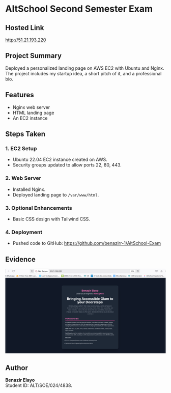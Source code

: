 # AltSchool Second Semester Exam

## Hosted Link
http://51.21.193.220

## Project Summary
Deployed a personalized landing page on AWS EC2 with Ubuntu and Nginx. The project includes my startup idea, a short pitch of it, and a professional bio.

## Features
- Nginx web server
- HTML landing page
- An EC2 instance

## Steps Taken

### 1. EC2 Setup
- Ubuntu 22.04 EC2 instance created on AWS.
- Security groups updated to allow ports 22, 80, 443.

### 2. Web Server
- Installed Nginx.
- Deployed landing page to `/var/www/html`.

### 3. Optional Enhancements
- Basic CSS design with Tailwind CSS.

### 4. Deployment
- Pushed code to GitHub: https://github.com/benazirr-1/AltSchool-Exam

## Evidence
![Rendering](Rendering.png)



## Author
**Benazir Elayo**  
 Student ID: ALT/SOE/024/4838.
